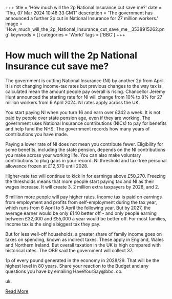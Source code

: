 +++
title = 'How much will the 2p National Insurance cut save me?'
date = 'Thu, 07 Mar 2024 10:48:33 GMT'
description = 'The government has announced a further 2p cut in National Insurance for 27 million workers.'
image = 'How_much_will_the_2p_National_Insurance_cut_save_me__3538915262.png'
keywrods =  []
categories = 'World'
tags = ['BBC']
+++

# How much will the 2p National Insurance cut save me?

The government is cutting National Insurance (NI) by another 2p from April.
It is not changing income-tax rates but previous changes to the way tax is calculated mean the amount people pay overall is rising.
Chancellor Jeremy Hunt announced the starting rate for NI will change from 10% to 8% for 27 million workers from 6 April 2024.
NI rates apply across the UK.

You start paying NI when you turn 16 and earn over £242 a week.
It is not paid by people over state pension age, even if they are working.
The government uses National Insurance contributions (NICs) to pay for benefits and help fund the NHS.
The government records how many years of contributions you have made.

Paying a lower rate of NI does not mean you contribute fewer.
Eligibility for some benefits, including the state pension, depends on the NI contributions you make across your working life.
You can also make voluntary contributions to plug gaps in your record.
NI threshold and tax-free personal allowance frozen at £12,570 until 2028.

Higher-rate tax will continue to kick in for earnings above £50,270.
Freezing the thresholds means that more people start paying tax and NI as their wages increase.
It will create 3.
2 million extra taxpayers by 2028, and 2.

6 million more people will pay higher rates.
Income tax is paid on earnings from employment and profits from self-employment during the tax year, which runs from 6 April to 5 April the following year.
But by 2027, the average earner would be only £140 better off - and only people earning between £32,000 and £55,000 a year would be better off.
For most families, income tax is the single biggest tax they pay.

But for less well-off households, a greater share of family income goes on taxes on spending, known as indirect taxes.
These apply in England, Wales and Northern Ireland.
But overall taxation in the UK is high compared with historical rates.
The OBR said the government will collect 37.

1p of every pound generated in the economy in 2028/29.
That will be the highest level in 80 years.
Share your reaction to the Budget and any questions you have by emailing HaveYourSay@bbc.
co.

uk.


[Read More](https://www.bbc.co.uk/news/explainers-63635185)
